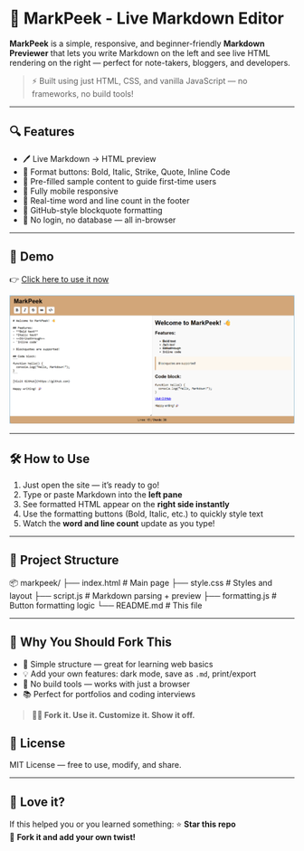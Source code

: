 # 📝 MarkPeek - Live Markdown Editor

**MarkPeek** is a simple, responsive, and beginner-friendly **Markdown Previewer** that lets you write Markdown on the left and see live HTML rendering on the right — perfect for note-takers, bloggers, and developers.

> ⚡️ Built using just HTML, CSS, and vanilla JavaScript — no frameworks, no build tools!

---

## 🔍 Features

- 🖊️ Live Markdown → HTML preview
- 🧠 Format buttons: Bold, Italic, Strike, Quote, Inline Code
- 📜 Pre-filled sample content to guide first-time users
- 📱 Fully mobile responsive
- 🔢 Real-time word and line count in the footer
- 🎨 GitHub-style blockquote formatting
- 🔐 No login, no database — all in-browser

---

## 🚀 Demo

👉 [Click here to use it now](https://bablu2b.github.io/markpeek/)  


![Demo Screenshot](screenshot.png)  

---

## 🛠️ How to Use

1. Just open the site — it’s ready to go!
2. Type or paste Markdown into the **left pane**
3. See formatted HTML appear on the **right side instantly**
4. Use the formatting buttons (Bold, Italic, etc.) to quickly style text
5. Watch the **word and line count** update as you type!

---

## 📁 Project Structure

📦 markpeek/
├── index.html # Main page
├── style.css # Styles and layout
├── script.js # Markdown parsing + preview
├── formatting.js # Button formatting logic
└── README.md # This file

---

## 🤝 Why You Should Fork This

- 🔄 Simple structure — great for learning web basics
- 💡 Add your own features: dark mode, save as `.md`, print/export
- 🧩 No build tools — works with just a browser
- 📚 Perfect for portfolios and coding interviews

> **👨‍💻 Fork it. Use it. Customize it. Show it off.**

## 📜 License

MIT License — free to use, modify, and share.

---

## 🙌 Love it?

If this helped you or you learned something:
⭐️ **Star this repo**  
🔄 **Fork it and add your own twist!**
